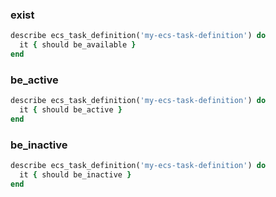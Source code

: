 ### exist
```ruby
describe ecs_task_definition('my-ecs-task-definition') do
  it { should be_available }
end
```

### be_active
```ruby
describe ecs_task_definition('my-ecs-task-definition') do
  it { should be_active }
end
```

### be_inactive
```ruby
describe ecs_task_definition('my-ecs-task-definition') do
  it { should be_inactive }
end
```
